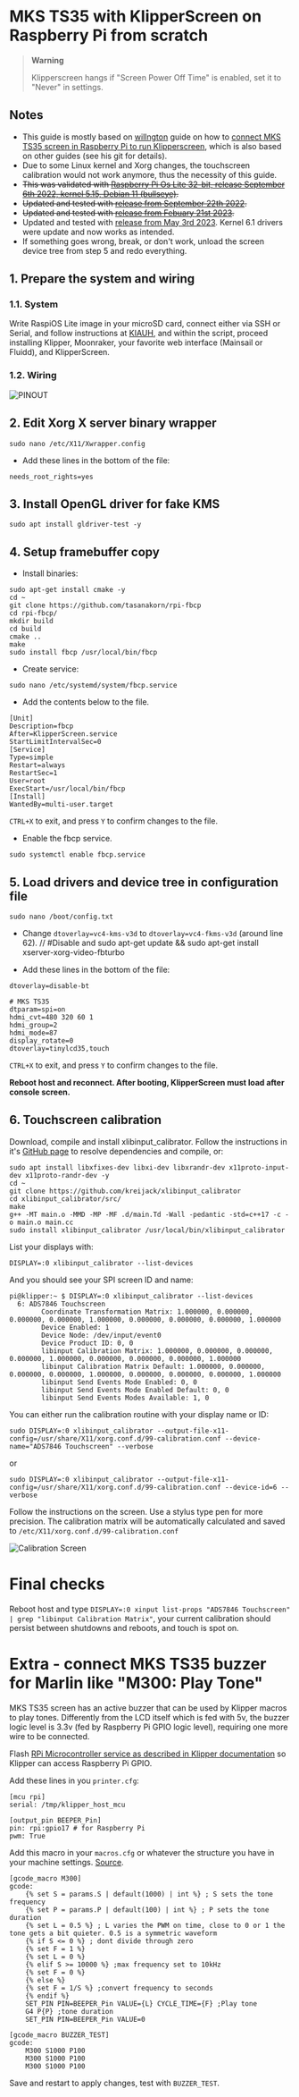 # MKS TS35 with KlipperScreen on Raspberry Pi from scratch

> __Warning__
> 
> Klipperscreen hangs if "Screen Power Off Time" is enabled, set it to "Never" in settings.

## Notes
* This guide is mostly based on [willngton](https://github.com/willngton) guide on how to [connect MKS TS35 screen in Raspberry Pi to run Klipperscreen](https://github.com/willngton/3DPrinterConfig/tree/main/mks_ts35), which is also based on other guides (see his git for details).
* Due to some Linux kernel and Xorg changes, the touchscreen calibration would not work anymore, thus the necessity of this guide.
* ~~This was validated with [Raspberry Pi Os Lite 32-bit, release September 6th 2022, kernel 5.15, Debian 11 (bullseye)](https://downloads.raspberrypi.org/raspios_lite_armhf/images/raspios_lite_armhf-2022-09-07/).~~
* ~~Updated and tested with [release from September 22th 2022](https://downloads.raspberrypi.org/raspios_lite_armhf/images/raspios_lite_armhf-2022-09-26/).~~
* ~~Updated and tested with [release from Febuary 21st 2023](https://downloads.raspberrypi.org/raspios_lite_armhf/images/raspios_lite_armhf-2023-02-22/2023-02-21-raspios-bullseye-armhf-lite.img.xz).~~
* Updated and tested with [release from May 3rd 2023](https://downloads.raspberrypi.org/raspios_lite_armhf/images/raspios_lite_armhf-2023-05-03/2023-05-03-raspios-bullseye-armhf-lite.img.xz). Kernel 6.1 drivers were update and now works as intended.
* If something goes wrong, break, or don't work, unload the screen device tree from step 5 and redo everything.

## 1. Prepare the system and wiring
### 1.1. System
Write RaspiOS Lite image in your microSD card, connect either via SSH or Serial, and follow instructions at [KIAUH](https://github.com/th33xitus/kiauh), and within the script, proceed installing Klipper, Moonraker, your favorite web interface (Mainsail or Fluidd), and KlipperScreen.

### 1.2. Wiring
![PINOUT](pinout.png)

## 2. Edit Xorg X server binary wrapper
```
sudo nano /etc/X11/Xwrapper.config
```

* Add these lines in the bottom of the file:
```
needs_root_rights=yes
````

## 3. Install OpenGL driver for fake KMS
```
sudo apt install gldriver-test -y
```

## 4.  Setup framebuffer copy
* Install binaries:
```
sudo apt-get install cmake -y
cd ~
git clone https://github.com/tasanakorn/rpi-fbcp
cd rpi-fbcp/
mkdir build
cd build
cmake ..
make
sudo install fbcp /usr/local/bin/fbcp
```
* Create service:
```
sudo nano /etc/systemd/system/fbcp.service
```
* Add the contents below to the file.
```
[Unit]
Description=fbcp
After=KlipperScreen.service
StartLimitIntervalSec=0
[Service]
Type=simple
Restart=always
RestartSec=1
User=root
ExecStart=/usr/local/bin/fbcp
[Install]
WantedBy=multi-user.target
```
`CTRL+X` to exit, and press `Y` to confirm changes to the file.

* Enable the fbcp service.
```
sudo systemctl enable fbcp.service
```

## 5. Load drivers and device tree in configuration file
```
sudo nano /boot/config.txt
```
* Change `dtoverlay=vc4-kms-v3d` to `dtoverlay=vc4-fkms-v3d` (around line 62).  // #Disable and sudo apt-get update && sudo apt-get install xserver-xorg-video-fbturbo

* Add these lines in the bottom of the file:
```
dtoverlay=disable-bt

# MKS TS35
dtparam=spi=on
hdmi_cvt=480 320 60 1
hdmi_group=2
hdmi_mode=87
display_rotate=0
dtoverlay=tinylcd35,touch
```
`CTRL+X` to exit, and press `Y` to confirm changes to the file.

**Reboot host and reconnect. After booting, KlipperScreen must load after console screen.**

## 6. Touchscreen calibration
Download, compile and install xlibinput_calibrator. Follow the instructions in it's [GitHub page](https://github.com/kreijack/xlibinput_calibrator) to resolve dependencies and compile, or:
```
sudo apt install libxfixes-dev libxi-dev libxrandr-dev x11proto-input-dev x11proto-randr-dev -y
cd ~
git clone https://github.com/kreijack/xlibinput_calibrator
cd xlibinput_calibrator/src/
make
g++ -MT main.o -MMD -MP -MF .d/main.Td -Wall -pedantic -std=c++17 -c -o main.o main.cc
sudo install xlibinput_calibrator /usr/local/bin/xlibinput_calibrator
```

List your displays with:
```
DISPLAY=:0 xlibinput_calibrator --list-devices
```
And you should see your SPI screen ID and name:
```
pi@klipper:~ $ DISPLAY=:0 xlibinput_calibrator --list-devices
  6: ADS7846 Touchscreen
        Coordinate Transformation Matrix: 1.000000, 0.000000, 0.000000, 0.000000, 1.000000, 0.000000, 0.000000, 0.000000, 1.000000
        Device Enabled: 1
        Device Node: /dev/input/event0
        Device Product ID: 0, 0
        libinput Calibration Matrix: 1.000000, 0.000000, 0.000000, 0.000000, 1.000000, 0.000000, 0.000000, 0.000000, 1.000000
        libinput Calibration Matrix Default: 1.000000, 0.000000, 0.000000, 0.000000, 1.000000, 0.000000, 0.000000, 0.000000, 1.000000
        libinput Send Events Mode Enabled: 0, 0
        libinput Send Events Mode Enabled Default: 0, 0
        libinput Send Events Modes Available: 1, 0
```

You can either run the calibration routine with your display name or ID:
```
sudo DISPLAY=:0 xlibinput_calibrator --output-file-x11-config=/usr/share/X11/xorg.conf.d/99-calibration.conf --device-name="ADS7846 Touchscreen" --verbose
```
or
```
sudo DISPLAY=:0 xlibinput_calibrator --output-file-x11-config=/usr/share/X11/xorg.conf.d/99-calibration.conf --device-id=6 --verbose
```
Follow the instructions on the screen. Use a stylus type pen for more precision. The calibration matrix will be automatically calculated and saved to `/etc/X11/xorg.conf.d/99-calibration.conf`

![Calibration Screen](20220922_133308.jpg)

# Final checks
Reboot host and type `DISPLAY=:0 xinput list-props "ADS7846 Touchscreen"  | grep "libinput Calibration Matrix"`, your current calibration should persist between shutdowns and reboots, and touch is spot on.

# Extra - connect MKS TS35 buzzer for Marlin like "M300: Play Tone"

MKS TS35 screen has an active buzzer that can be used by Klipper macros to play tones. Differently from the LCD itself which is fed with 5v, the buzzer logic level is 3.3v (fed by Raspberry Pi GPIO logic level), requiring one more wire to be connected.

Flash [RPi Microcontroller service as described in Klipper documentation](https://www.klipper3d.org/RPi_microcontroller.html) so Klipper can access Raspberry Pi GPIO.

Add these lines in you `printer.cfg`:
```
[mcu rpi]
serial: /tmp/klipper_host_mcu

[output_pin BEEPER_Pin]
pin: rpi:gpio17 # for Raspberry Pi
pwm: True
```

Add this macro in your `macros.cfg` or whatever the structure you have in your machine settings. [Source](https://www.reddit.com/r/klippers/comments/o775te/create_marlin_like_m300_beeper_tone/).
```
[gcode_macro M300]
gcode:  
    {% set S = params.S | default(1000) | int %} ; S sets the tone frequency
    {% set P = params.P | default(100) | int %} ; P sets the tone duration
    {% set L = 0.5 %} ; L varies the PWM on time, close to 0 or 1 the tone gets a bit quieter. 0.5 is a symmetric waveform
    {% if S <= 0 %} ; dont divide through zero
    {% set F = 1 %}
    {% set L = 0 %}
    {% elif S >= 10000 %} ;max frequency set to 10kHz
    {% set F = 0 %}
    {% else %}
    {% set F = 1/S %} ;convert frequency to seconds 
    {% endif %}
    SET_PIN PIN=BEEPER_Pin VALUE={L} CYCLE_TIME={F} ;Play tone
    G4 P{P} ;tone duration
    SET_PIN PIN=BEEPER_Pin VALUE=0

[gcode_macro BUZZER_TEST]
gcode:
    M300 S1000 P100
    M300 S1000 P100
    M300 S1000 P100
```
Save and restart to apply changes, test with `BUZZER_TEST`.
